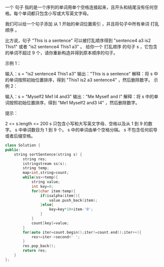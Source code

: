 一个 句子 指的是一个序列的单词用单个空格连接起来，且开头和结尾没有任何空格。每个单词都只包含小写或大写英文字母。

我们可以给一个句子添加 从 1 开始的单词位置索引 ，并且将句子中所有单词 打乱顺序 。

比方说，句子 "This is a sentence" 可以被打乱顺序得到 "sentence4 a3 is2 This1" 或者 "is2 sentence4 This1 a3" 。
给你一个 打乱顺序 的句子 s ，它包含的单词不超过 9 个，请你重新构造并得到原本顺序的句子。

 

示例 1：

输入：s = "is2 sentence4 This1 a3"
输出："This is a sentence"
解释：将 s 中的单词按照初始位置排序，得到 "This1 is2 a3 sentence4" ，然后删除数字。
示例 2：

输入：s = "Myself2 Me1 I4 and3"
输出："Me Myself and I"
解释：将 s 中的单词按照初始位置排序，得到 "Me1 Myself2 and3 I4" ，然后删除数字。


提示：

2 <= s.length <= 200
s 只包含小写和大写英文字母、空格以及从 1 到 9 的数字。
s 中单词数目为 1 到 9 个。
s 中的单词由单个空格分隔。
s 不包含任何前导或者后缀空格。

```cpp
class Solution {
public:
    string sortSentence(string s) {
        string res;
        istringstream ss(s);
        string temp;
        map<int,string>count;
        while(ss>>temp){
            string value;
            int key=0;
            for(char item:temp){
                if(isalpha(item)){
                    value.push_back(item);
                }else{
                    key=key*10+item-'0';
                }
            }
            count[key]=value;
        }
        for(auto iter=count.begin();iter!=count.end();iter++){
            res+=iter->second+' ';
        }
        res.pop_back();
        return res;
    }
};
```

